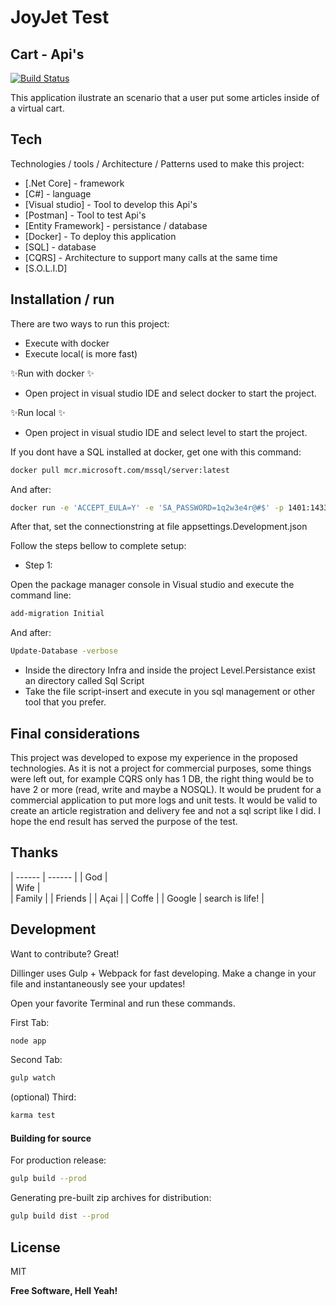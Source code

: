 # JoyJet Test
## Cart - Api's

[![Build Status](https://travis-ci.org/joemccann/dillinger.svg?branch=master)](https://travis-ci.org/joemccann/dillinger)

This application ilustrate an scenario that a user put some articles
inside of a virtual cart.

## Tech

Technologies / tools / Architecture / Patterns used to make this project:

- [.Net Core] - framework
- [C#] - language
- [Visual studio] - Tool to develop this Api's
- [Postman] - Tool to test Api's
- [Entity Framework] - persistance / database
- [Docker] - To deploy this application
- [SQL] - database
- [CQRS] - Architecture to support many calls at the same time
- [S.O.L.I.D]

## Installation / run

There are two ways to run this project:
- Execute with docker
- Execute local( is more fast)

 ✨Run with docker ✨
- Open project in visual studio IDE and select docker to start the project.

✨Run local ✨
- Open project in visual studio IDE and select level to start the project.

If you dont have a SQL installed at docker, get one with this command:
```sh
docker pull mcr.microsoft.com/mssql/server:latest
```

And after:
```sh
docker run -e 'ACCEPT_EULA=Y' -e 'SA_PASSWORD=1q2w3e4r@#$' -p 1401:1433 -d --name=SQLSERVER mcr.microsoft.com/mssql/server:latest
```

After that, set the connectionstring at file appsettings.Development.json

Follow the steps bellow to complete setup:

- Step 1:

 Open the package manager console in Visual studio and execute the command line:
 ```sh
add-migration Initial
```

And after:
```sh
Update-Database -verbose
```

- Inside the directory Infra and inside the project Level.Persistance exist an directory called Sql Script
- Take the file script-insert and execute in you sql management or other tool that you prefer.


## Final considerations

This project was developed to expose my experience in the proposed technologies. As it is not a project for commercial purposes, some things were left out, for example CQRS only has 1 DB, the right thing would be to have 2 or more (read, write and maybe a NOSQL).
It would be prudent for a commercial application to put more logs and unit tests. It would be valid to create an article registration and delivery fee and not a sql script like I did.
I hope the end result has served the purpose of the test.



## Thanks



| ------ | ------ |
| God |  
| Wife |  
| Family |
| Friends |
| Açai |
| Coffe |
| Google | search is life! |

## Development

Want to contribute? Great!

Dillinger uses Gulp + Webpack for fast developing.
Make a change in your file and instantaneously see your updates!

Open your favorite Terminal and run these commands.

First Tab:

```sh
node app
```

Second Tab:

```sh
gulp watch
```

(optional) Third:

```sh
karma test
```

#### Building for source

For production release:

```sh
gulp build --prod
```

Generating pre-built zip archives for distribution:

```sh
gulp build dist --prod
```

## License

MIT

**Free Software, Hell Yeah!**

[//]: # (These are reference links used in the body of this note and get stripped out when the markdown processor does its job. There is no need to format nicely because it shouldn't be seen. Thanks SO - http://stackoverflow.com/questions/4823468/store-comments-in-markdown-syntax)

   [dill]: <https://github.com/joemccann/dillinger>
   [git-repo-url]: <https://github.com/joemccann/dillinger.git>
   [john gruber]: <http://daringfireball.net>
   [df1]: <http://daringfireball.net/projects/markdown/>
   [markdown-it]: <https://github.com/markdown-it/markdown-it>
   [Ace Editor]: <http://ace.ajax.org>
   [node.js]: <http://nodejs.org>
   [Twitter Bootstrap]: <http://twitter.github.com/bootstrap/>
   [jQuery]: <http://jquery.com>
   [@tjholowaychuk]: <http://twitter.com/tjholowaychuk>
   [express]: <http://expressjs.com>
   [AngularJS]: <http://angularjs.org>
   [Gulp]: <http://gulpjs.com>

   [PlDb]: <https://github.com/joemccann/dillinger/tree/master/plugins/dropbox/README.md>
   [PlGh]: <https://github.com/joemccann/dillinger/tree/master/plugins/github/README.md>
   [PlGd]: <https://github.com/joemccann/dillinger/tree/master/plugins/googledrive/README.md>
   [PlOd]: <https://github.com/joemccann/dillinger/tree/master/plugins/onedrive/README.md>
   [PlMe]: <https://github.com/joemccann/dillinger/tree/master/plugins/medium/README.md>
   [PlGa]: <https://github.com/RahulHP/dillinger/blob/master/plugins/googleanalytics/README.md>


